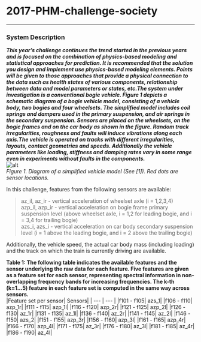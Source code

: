 # 2017-PHM-challenge-society  
***  
### System Description  
***This year’s challenge continues the trend started in the previous years and is focused on the combination of physics-based modeling and statistical approaches for prediction. It is recommended that the solution you design and implement use physics-based modeling elements. Points will be given to those approaches that provide a physical connection to the data such as health states of various components, relationship between data and model parameters or states, etc.The system under investigation is a conventional bogie vehicle. Figure 1 depicts a schematic diagram of a bogie vehicle model, consisting of a vehicle body, two bogies and four wheelsets. The simplified model includes coil springs and dampers used in the primary suspension, and air springs in the secondary suspension. Sensors are placed on the wheelsets, on the bogie frames and on the car body as shown in the figure. Random track irregularities, roughness and faults will induce vibrations along each axis.The vehicle is operated on tracks with different irregularities, layouts, contact geometries and speeds. Additionally the vehicle parameters like loading, stiffness and damping rates vary in some range even in experiments without faults in the components.***  
![alt](https://www.phmsociety.org/sites/phmsociety.org/files/PHM17DCFig1.png)  
*Figure 1. Diagram of a simplified vehicle model (See [1]). Red dots are sensor locations.*  
  
In this challenge, features from the following sensors are available:  
>az_il, az_ir - vertical acceleration of wheelset axle (i = 1,2,3,4)  
>azp_il, azp_ir - vertical acceleration on bogie frame primary suspension level (above wheelset axle, i = 1,2 for leading bogie, and i = 3,4 for trailing bogie)  
>azs_i, azs_i - vertical acceleration on car body secondary suspension level (i = 1 above the leading bogie, and i = 2 above the trailing bogie)  

Additionally, the vehicle speed, the actual car body mass (including loading) and the track on which the train is currently driving are available.  
  
**Table 1: The following table indicates the available features and the sensor underlying the raw data for each feature. Five features are given as a feature set for each sensor, representing spectral information in non-overlapping frequency bands for increasing frequencies. The k-th (k=1...5) feature in each feature set is computed in the same way across sensors.**  
|Feature set per sensor|	Sensors|
| ---              | ---     |
|f101 - f105|	azs_1|
|f106 - f110|	azp_1r|
|f111 - f115|	azp_1l|
|f116 - f120|	azp_2r|
|f121 - f125|	azp_2l|
|f126 - f130|	az_1r|
|f131 - f135|	az_1l|
|f136 - f140|	az_2r|
|f141 - f145|	az_2l|
|f146 - f150|	azs_2|
|f151 - f155|	azp_3r|
|f156 - f160|	azp_3l|
|f161 - f165|	azp_4r|
|f166 - f170|	azp_4l|
|f171 - f175|	az_3r|
|f176 - f180|	az_3l|
|f181 - f185|	az_4r|
|f186 - f190|	az_4l|
